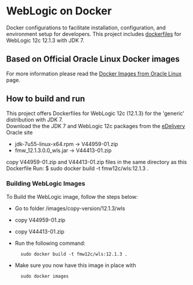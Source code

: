 WebLogic on Docker
===============
Docker configurations to facilitate installation, configuration, and environment setup for developers. This project includes [dockerfiles](/images/12.1.3/wls) for WebLogic 12c 12.1.3 with JDK 7.

## Based on Official Oracle Linux Docker images
For more information please read the [Docker Images from Oracle Linux](https://registry.hub.docker.com/_/oraclelinux/) page.

## How to build and run
This project offers Dockerfiles for WebLogic 12c (12.1.3) for the 'generic' distribution with JDK 7.	
Download the the JDK 7 and WebLogic 12c packages from the [eDelivery](http://edelivery.oracle.com) Oracle site
- jdk-7u55-linux-x64.rpm -> V44959-01.zip
- fmw_12.1.3.0.0_wls.jar -> V44413-01.zip

copy V44959-01.zip and V44413-01.zip files in the same directory as this Dockerfile
Run: 
      $ sudo docker build -t fmw12c/wls:12.1.3 . 

 

### Building WebLogic Images

To Build the WebLogic image, follow the steps below:

- Go to folder /images/copy-version/12.1.3/wls

- copy V44959-01.zip
- copy V44413-01.zip

- Run the following command:
 
        sudo docker build -t fmw12c/wls:12.1.3 .

- Make sure you now have this image in place with

        sudo docker images




